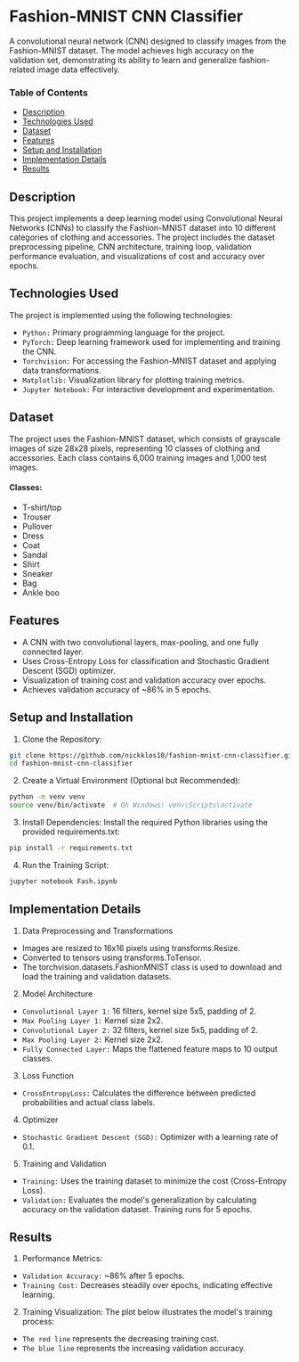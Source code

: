 # Fashion-MNIST CNN Classifier

A convolutional neural network (CNN) designed to classify images from the Fashion-MNIST dataset. The model achieves high accuracy on the validation set, demonstrating its ability to learn and generalize fashion-related image data effectively.


### Table of Contents

- [Description](#description)
- [Technologies Used](#technologies-used)
- [Dataset](#dataset)
- [Features](#features)
- [Setup and Installation](#setup-and-installation)
- [Implementation Details](#implementation-details)
- [Results](#results)



## Description

This project implements a deep learning model using Convolutional Neural Networks (CNNs) to classify the Fashion-MNIST dataset into 10 different categories of clothing and accessories. The project includes the dataset preprocessing pipeline, CNN architecture, training loop, validation performance evaluation, and visualizations of cost and accuracy over epochs.



## Technologies Used

The project is implemented using the following technologies:

* `Python:` Primary programming language for the project.
* `PyTorch:` Deep learning framework used for implementing and training the CNN.
* `Torchvision:` For accessing the Fashion-MNIST dataset and applying data transformations.
* `Matplotlib:` Visualization library for plotting training metrics.
* `Jupyter Notebook:` For interactive development and experimentation.




## Dataset

The project uses the Fashion-MNIST dataset, which consists of grayscale images of size 28x28 pixels, representing 10 classes of clothing and accessories. Each class contains 6,000 training images and 1,000 test images.

#### Classes:
  * T-shirt/top
  * Trouser
  * Pullover
  * Dress
  * Coat
  * Sandal
  * Shirt
  * Sneaker
  * Bag
  * Ankle boo




## Features

- A CNN with two convolutional layers, max-pooling, and one fully connected layer.
- Uses Cross-Entropy Loss for classification and Stochastic Gradient Descent (SGD) optimizer.
- Visualization of training cost and validation accuracy over epochs.
- Achieves validation accuracy of ~86% in 5 epochs.
  



## Setup and Installation

1. Clone the Repository:

```bash
git clone https://github.com/nickklos10/fashion-mnist-cnn-classifier.git
cd fashion-mnist-cnn-classifier
```

2. Create a Virtual Environment (Optional but Recommended):

```bash
python -m venv venv
source venv/bin/activate  # On Windows: venv\Scripts\activate
```

3. Install Dependencies: Install the required Python libraries using the provided requirements.txt:

```bash
pip install -r requirements.txt
```

4. Run the Training Script:

```bash
jupyter notebook Fash.ipynb
```




## Implementation Details

1. Data Preprocessing and Transformations
   
  * Images are resized to 16x16 pixels using transforms.Resize.
  * Converted to tensors using transforms.ToTensor.
  * The torchvision.datasets.FashionMNIST class is used to download and load the training and validation datasets.

2. Model Architecture

  * `Convolutional Layer 1:` 16 filters, kernel size 5x5, padding of 2.
  * `Max Pooling Layer 1:` Kernel size 2x2.
  * `Convolutional Layer 2:` 32 filters, kernel size 5x5, padding of 2.
  * `Max Pooling Layer 2:` Kernel size 2x2.
  * `Fully Connected Layer:` Maps the flattened feature maps to 10 output classes.

3. Loss Function
   
  * `CrossEntropyLoss:` Calculates the difference between predicted probabilities and actual class labels.

4. Optimizer
   
  * `Stochastic Gradient Descent (SGD):` Optimizer with a learning rate of 0.1.

5. Training and Validation
   
  * `Training:` Uses the training dataset to minimize the cost (Cross-Entropy Loss).
  * `Validation:` Evaluates the model's generalization by calculating accuracy on the validation dataset.
    Training runs for 5 epochs.




## Results

1. Performance Metrics:

* `Validation Accuracy:` ~86% after 5 epochs.
* `Training Cost:` Decreases steadily over epochs, indicating effective learning.
  
2. Training Visualization: The plot below illustrates the model's training process:

* `The red line` represents the decreasing training cost.
* `The blue line` represents the increasing validation accuracy.
